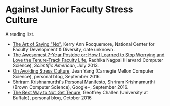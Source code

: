 # Against Junior Faculty Stress Culture

A reading list.

  * [The Art of Saying "No"](http://www.facultydiversity.org/?page=MM_ArtofSayingNo), Kerry Ann Rocquemore, National Center for Faculty Development & Diversity, date unknown.
  * [The Awesomest 7-Year Postdoc or: How I Learned to Stop Worrying and Love the Tenure-Track Faculty Life](https://blogs.scientificamerican.com/guest-blog/the-awesomest-7-year-postdoc-or-how-i-learned-to-stop-worrying-and-love-the-tenure-track-faculty-life/), Radhika Nagpal (Harvard Computer Science), _Scientific American_, July 2013.
  * [On Avoiding Stress Culture](http://jxyzabc.blogspot.com/2016/09/on-avoiding-stress-culture.html), Jean Yang (Carnegie Mellon Computer Science), personal blog, September 2016.
  * [Shriram Krishnamurthi's Personal Manifesto](https://plus.google.com/+ShriramKrishnamurthi/posts/AF24ykaQYXw?sfc=true), Shriram Krishnamurthi (Brown Computer Science), Google+, September 2016.
  * [The Best Way to Not Get Tenure](https://blue.cse.buffalo.edu/posts/2016-10-22-the-best-way-to-not-get-tenure/), Geoffrey Challen (University at Buffalo), personal blog, October 2016
